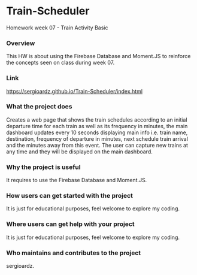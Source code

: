 # Train-Scheduler
Homework week 07 - Train Activity Basic

### Overview
This HW is about using the Firebase Database and Moment.JS to reinforce the concepts seen on class during week 07.

### Link
https://sergioardz.github.io/Train-Scheduler/index.html

### What the project does
Creates a web page that shows the train schedules according to an initial departure time for each train as well as its frequency in minutes, the main dashboard updates every 10 seconds displaying main info i.e. train name, destination, frequency of departure in minutes, next schedule train arrival and the minutes away from this event. The user can capture new trains at any time and they will be displayed on the main dashboard.

### Why the project is useful
It requires to use the Firebase Database and Moment.JS.

### How users can get started with the project
It is just for educational purposes, feel welcome to explore my coding.

### Where users can get help with your project
It is just for educational purposes, feel welcome to explore my coding.

### Who maintains and contributes to the project
sergioardz.
